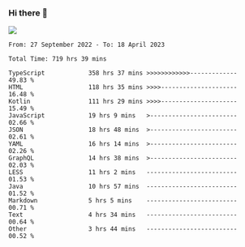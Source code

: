 ### Hi there 👋

<!--<a href="https://github.com/search?o=desc&q=author%3Abushiyi&s=committer-date&type=Commits">-->
<!--    <img align="center" height = "178" src="https://github-readme-stats.vercel.app/api?username=bushiyi&count_private=true&show_icons=true&theme=noctis_minimus&hide=contribs&include_all_commits=true" />-->
<!--</a>-->
<!--<a href="https://github.com/bushiyi?tab=repositories">-->
<!--    <img align="center" height = "178" src="https://github-readme-stats.vercel.app/api/top-langs/?username=bushiyi&count_private=true&theme=noctis_minimus" />-->
<!--</a>-->
 
<!-- [![Ashutosh's github activity graph](https://activity-graph.herokuapp.com/graph?username=bushiyi&theme=react&bg_color=1B2932&point=698B69&line=698B69)](https://github.com/ashutosh00710/github-readme-activity-graph)
 -->


![](https://raw.githubusercontent.com/bushiyi/bushiyi/master/assets/github-contribution-grid-snake.svg)

<!--START_SECTION:waka-->

```text
From: 27 September 2022 - To: 18 April 2023

Total Time: 719 hrs 39 mins

TypeScript            358 hrs 37 mins >>>>>>>>>>>>-------------   49.83 %
HTML                  118 hrs 35 mins >>>>---------------------   16.48 %
Kotlin                111 hrs 29 mins >>>>---------------------   15.49 %
JavaScript            19 hrs 9 mins   >------------------------   02.66 %
JSON                  18 hrs 48 mins  >------------------------   02.61 %
YAML                  16 hrs 14 mins  >------------------------   02.26 %
GraphQL               14 hrs 38 mins  >------------------------   02.03 %
LESS                  11 hrs 2 mins   -------------------------   01.53 %
Java                  10 hrs 57 mins  -------------------------   01.52 %
Markdown              5 hrs 5 mins    -------------------------   00.71 %
Text                  4 hrs 34 mins   -------------------------   00.64 %
Other                 3 hrs 44 mins   -------------------------   00.52 %
```

<!--END_SECTION:waka-->

